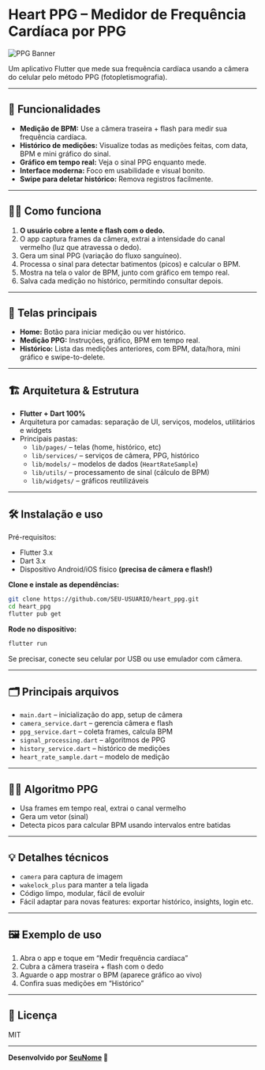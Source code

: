 
# Heart PPG – Medidor de Frequência Cardíaca por PPG

![PPG Banner](https://img.freepik.com/free-photo/medical-heart-rate-illustration-background_53876-102408.jpg)

Um aplicativo Flutter que mede sua frequência cardíaca usando a câmera do celular pelo método PPG (fotopletismografia).

---

## 🚀 Funcionalidades

- **Medição de BPM:** Use a câmera traseira + flash para medir sua frequência cardíaca.
- **Histórico de medições:** Visualize todas as medições feitas, com data, BPM e mini gráfico do sinal.
- **Gráfico em tempo real:** Veja o sinal PPG enquanto mede.
- **Interface moderna:** Foco em usabilidade e visual bonito.
- **Swipe para deletar histórico:** Remova registros facilmente.

---

## 🧑‍💻 Como funciona

1. **O usuário cobre a lente e flash com o dedo.**
2. O app captura frames da câmera, extrai a intensidade do canal vermelho (luz que atravessa o dedo).
3. Gera um sinal PPG (variação do fluxo sanguíneo).
4. Processa o sinal para detectar batimentos (picos) e calcular o BPM.
5. Mostra na tela o valor de BPM, junto com gráfico em tempo real.
6. Salva cada medição no histórico, permitindo consultar depois.

---

## 📱 Telas principais

- **Home:** Botão para iniciar medição ou ver histórico.
- **Medição PPG:** Instruções, gráfico, BPM em tempo real.
- **Histórico:** Lista das medições anteriores, com BPM, data/hora, mini gráfico e swipe-to-delete.

---

## 🏗️ Arquitetura & Estrutura

- **Flutter + Dart 100%**
- Arquitetura por camadas: separação de UI, serviços, modelos, utilitários e widgets
- Principais pastas:
    - `lib/pages/` – telas (home, histórico, etc)
    - `lib/services/` – serviços de câmera, PPG, histórico
    - `lib/models/` – modelos de dados (`HeartRateSample`)
    - `lib/utils/` – processamento de sinal (cálculo de BPM)
    - `lib/widgets/` – gráficos reutilizáveis

---

## 🛠️ Instalação e uso

Pré-requisitos:  
- Flutter 3.x  
- Dart 3.x  
- Dispositivo Android/iOS físico **(precisa de câmera e flash!)**

**Clone e instale as dependências:**

```bash
git clone https://github.com/SEU-USUARIO/heart_ppg.git
cd heart_ppg
flutter pub get
```

**Rode no dispositivo:**

```bash
flutter run
```

Se precisar, conecte seu celular por USB ou use emulador com câmera.

---

## 🗂️ Principais arquivos

- `main.dart` – inicialização do app, setup de câmera
- `camera_service.dart` – gerencia câmera e flash
- `ppg_service.dart` – coleta frames, calcula BPM
- `signal_processing.dart` – algoritmos de PPG
- `history_service.dart` – histórico de medições
- `heart_rate_sample.dart` – modelo de medição

---

## 👨‍🔬 Algoritmo PPG

- Usa frames em tempo real, extrai o canal vermelho
- Gera um vetor (sinal)
- Detecta picos para calcular BPM usando intervalos entre batidas

---

## 💡 Detalhes técnicos

- `camera` para captura de imagem
- `wakelock_plus` para manter a tela ligada
- Código limpo, modular, fácil de evoluir
- Fácil adaptar para novas features: exportar histórico, insights, login etc.

---

## 🖼️ Exemplo de uso

1. Abra o app e toque em “Medir frequência cardíaca”
2. Cubra a câmera traseira + flash com o dedo
3. Aguarde o app mostrar o BPM (aparece gráfico ao vivo)
4. Confira suas medições em “Histórico”

---

## 📄 Licença

MIT

---

**Desenvolvido por [SeuNome](https://github.com/Nerdzter) 💓**
